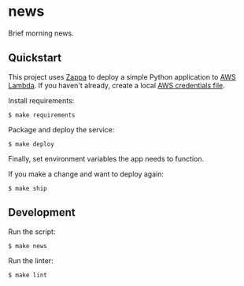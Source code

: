# news

Brief morning news.

## Quickstart

This project uses [Zappa](https://github.com/Miserlou/Zappa) to deploy a simple Python application to [AWS Lambda](https://aws.amazon.com/lambda/). If you haven't already, create a local [AWS credentials file](https://aws.amazon.com/blogs/security/a-new-and-standardized-way-to-manage-credentials-in-the-aws-sdks/).

Install requirements:

    $ make requirements

Package and deploy the service:

    $ make deploy

Finally, set environment variables the app needs to function.

If you make a change and want to deploy again:

    $ make ship

## Development

Run the script:

    $ make news

Run the linter:

    $ make lint
